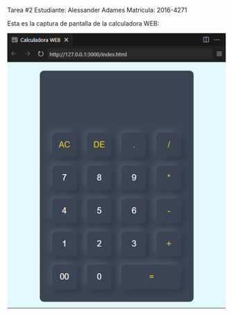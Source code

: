 Tarea #2 Estudiante: Alessander Adames Matricula: 2016-4271

Esta es la captura de pantalla de la calculadora WEB:

![Mi captura de pantalla](calculadoraWeb.png)